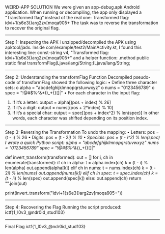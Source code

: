 WEIRD-APP SOLUTION
We were given an app-debug.apk Android application. When running or decompiling, the app only displayed a “Transformed flag” instead of the real one:
Transformed flag: idvi+1{s6e3{)arg2zv[moqa905+
The task was to reverse the transformation to recover the original flag.
________________________________________
Step 1: Inspecting the APK
I unzipped/decompiled the APK using apktool/jadx.
Inside com/example/test2/MainActivity.kt, I found this interesting line:
const-string v4, "Transformed flag: idvi+1{s6e3{)arg2zv[moqa905+"
and a helper function:
.method public static final transformFlag(Ljava/lang/String;)Ljava/lang/String;
________________________________________
Step 2: Understanding the transformFlag Function
Decompiled pseudo-code of transformFlag showed the following logic:
•	Define three character sets:
o	alpha = "abcdefghijklmnopqrstuvwxyz"
o	nums = "0123456789"
o	spec = "!@#$%^&*()_+{}[]|"
•	For each character in the input flag:
1.	If it’s a letter: output = alpha[(pos + index) % 26]
2.	If it’s a digit: output = nums[(pos + 2*index) % 10]
3.	If it’s a special char: output = spec[(pos + index^2) % len(spec)]
In other words, each character was shifted depending on its position index.
________________________________________
Step 3: Reversing the Transformation
To undo the mapping:
•	Letters: pos = (t - i) % 26
•	Digits: pos = (t - 2*i) % 10
•	Specials: pos = (t - i^2) % len(spec)
I wrote a quick Python script:
alpha = "abcdefghijklmnopqrstuvwxyz"
nums  = "0123456789"
spec  = "!@#$%^&*()_+{}[]|"

def invert_transform(transformed):
    out = []
    for i, ch in enumerate(transformed):
        if ch in alpha:
            t = alpha.index(ch)
            k = (t - i) % len(alpha)
            out.append(alpha[k])
        elif ch in nums:
            t = nums.index(ch)
            k = (t - 2*i) % len(nums)
            out.append(nums[k])
        elif ch in spec:
            t = spec.index(ch)
            k = (t - i*i) % len(spec)
            out.append(spec[k])
        else:
            out.append(ch)
    return "".join(out)

print(invert_transform("idvi+1{s6e3{)arg2zv[moqa905+"))
________________________________________
Step 4: Recovering the Flag
Running the script produced:
ictf{1_l0v3_@ndr0id_stud103}
________________________________________
Final Flag
ictf{1_l0v3_@ndr0id_stud103}
